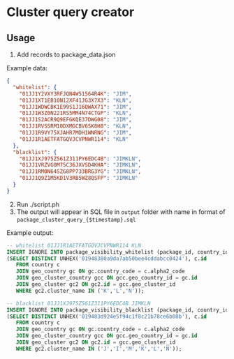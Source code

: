 # Cluster query creator
## Usage
1. Add records to package_data.json

Example data:
```json
{
  "whitelist": {
    "01JJ1Y2VXY3RFJQN4W51564R4K": "JIM",
    "01JJ1XT1EB10N12XF41JG3X7X3": "KLN",
    "01JJ1WDWCBK1E99S1J16QWAX71": "JIM",
    "01JJ1W3Z0N221RS5MM4N74CTGP": "KLN",
    "01JJ1S2ACR9Q9EFGKQE37DWG08": "JIM",
    "01JJ1RVSSRM10DXMGCBV6SK8H8": "KLN",
    "01JJ1R9VY75XJAHR7MDH1WNRNG": "JIM",
    "01JJ1R1AETFATGQVJCVPNWR114": "KLN"
  },
  "blacklist": {
    "01JJ1XJ975Z561Z311PY6EDC4B": "JIMKLN",
    "01JJ1VRZVG0M75C36JXVSD4KHA": "JIMKLN",
    "01JJ1RM0N64SZG8PP733BRG3YG": "JIMKLN",
    "01JJ1Q9Z1M5KD1V3RB5WZ8QSFP": "JIMKLN"
  }
}
```
2. Run ./script.ph
3. The output will appear in SQL file in `output` folder with name in format of `package_cluster_query_{$timestamp}.sql`

Example output:
```sql
-- whitelist 01JJ1R1AETFATGQVJCVPNWR114 KLN
INSERT IGNORE INTO package_visibility_whitelist (package_id, country_id)
(SELECT DISTINCT UNHEX('01948380a9da7ab50bee4cddabcc0424'), c.id
   FROM country c
   JOIN geo_country gc ON gc.country_code = c.alpha2_code
   JOIN geo_cluster_country gcc ON gcc.geo_country_id = gc.id
   JOIN geo_cluster gc2 ON gc2.id = gcc.geo_cluster_id
   WHERE gc2.cluster_name IN ('K','L','N'));

-- blacklist 01JJ1XJ975Z561Z311PY6EDC4B JIMKLN
INSERT IGNORE INTO package_visibility_blacklist (package_id, country_id)
(SELECT DISTINCT UNHEX('019483d924e5f94c1f8c21b78ce6b08b'), c.id
   FROM country c
   JOIN geo_country gc ON gc.country_code = c.alpha2_code
   JOIN geo_cluster_country gcc ON gcc.geo_country_id = gc.id
   JOIN geo_cluster gc2 ON gc2.id = gcc.geo_cluster_id
   WHERE gc2.cluster_name IN ('J','I','M','K','L','N'));
```